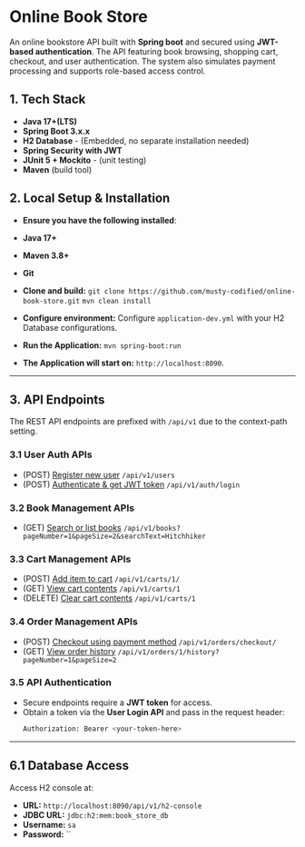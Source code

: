# Online Book Store

An online bookstore API built with **Spring boot** and secured using **JWT-based authentication**. The API featuring book browsing, shopping cart, checkout, and user authentication. 
The system also simulates payment processing and supports role-based access control.

## 1. Tech Stack ##

- **Java 17+(LTS)** 
- **Spring Boot 3.x.x** 
- **H2 Database** - (Embedded, no separate installation needed)
- **Spring Security with JWT** 
- **JUnit 5 + Mockito** - (unit testing)
- **Maven** (build tool)


## 2. Local Setup & Installation ##
- **Ensure you have the following installed**:

- **Java 17+**
- **Maven 3.8+**
- **Git**

- **Clone and build:**
  `git clone https://github.com/musty-codified/online-book-store.git`
  `mvn clean install`

- **Configure environment:** Configure `application-dev.yml` with your H2 Database configurations.

- **Run the Application:** `mvn spring-boot:run`

- **The Application will start on:** `http://localhost:8090`.

---

## 3. API Endpoints ##

The REST API endpoints are prefixed with `/api/v1` due to the context-path setting.

### 3.1 User Auth APIs ###

- (POST) [Register new user](http://localhost:8090/api/v1/users) `/api/v1/users`
- (POST) [Authenticate & get JWT token](http://localhost:8090/api/v1/auth/login) `/api/v1/auth/login`

### 3.2 Book Management APIs ###

- (GET) [Search or list books](http://localhost:8090/api/v1/books) `/api/v1/books?pageNumber=1&pageSize=2&searchText=Hitchhiker`

### 3.3 Cart Management APIs ###

- (POST) [Add item to cart](http://localhost:8090/api/v1/carts/{userId}) `/api/v1/carts/1/`
- (GET) [View cart contents](http://localhost:8090/api/v1/carts/{userId}) `/api/v1/carts/1`
- (DELETE) [Clear cart contents](http://localhost:8090/api/v1/carts/{userId}) `/api/v1/carts/1`

### 3.4 Order Management APIs ###

- (POST) [Checkout using payment method](http://localhost:8090/api/v1/orders/checkout) `/api/v1/orders/checkout/`
- (GET) [View order history](http://localhost:8090/api/v1/orders/{userId}/history) `/api/v1/orders/1/history?pageNumber=1&pageSize=2`

### 3.5 API Authentication

- Secure endpoints require a **JWT token** for access.
- Obtain a token via the **User Login API** and pass in the request header:
  ```sh
  Authorization: Bearer <your-token-here>
  ```
---

## 6.1 Database Access ##

Access H2 console at:

- **URL:** `http://localhost:8090/api/v1/h2-console`
- **JDBC URL:** `jdbc:h2:mem:book_store_db`
- **Username:** `sa`
- **Password:** ``





